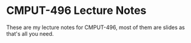 # CMPUT-496 Lecture Notes
These are my lecture notes for CMPUT-496, most of them are slides as that's all you need.